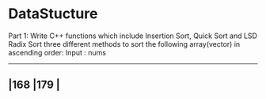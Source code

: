 # DataStucture
Part 1:
Write C++ functions which include Insertion Sort, Quick Sort and LSD
Radix Sort three different methods to sort the following array(vector) in
ascending order:
Input : nums

----------
|168 |179 |
-----------
